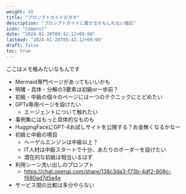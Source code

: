 ```yaml
---
weight: 50
title: "プロンプトガイドのタネ"
description: "プロンプトガイドに載せるかもしれない雑記"
icon: "Compost"
date: "2024-01-20T09:42:12+09:00"
lastmod: "2024-01-20T09:42:12+09:00"
draft: false
toc: true
---
```


ここはメモ帳みたいなもんです

- Mermaid専門ページがあってもいいかも
- 明確・具体・分解の3要素は初級or一歩前？
- 初級・中級の個々のページには一つのテクニックにとどめたい
- GPTs専用ページを設けたい
  - エージェントについて触れたい
- 事例集にはもっと具体的なものも
- HuggingFaceにGPT-4お試しサイトを公開する？お金無くなるかなー
- 初級と中級の境目
  - ヘーゲルエンジンは中級以上？
  - IT人材は中級スタートで十分、あたりのボーダーを設けたい
  - 潜在的な初級は相当いるはず
- 利用シーン洗い出しのプロンプト
  - https://chat.openai.com/share/138c3da3-f73b-4df2-808c-f680ad7d5a4e
- サービス間の比較は多分やらない
  